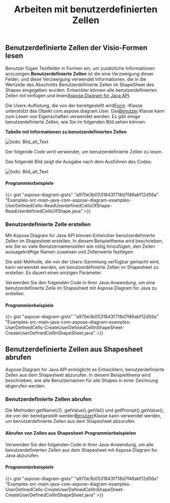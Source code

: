 ﻿---
title: Arbeiten mit benutzerdefinierten Zellen
type: docs
weight: 100
url: /de/java/working-with-user-defined-cells/
---
## **Benutzerdefinierte Zellen der Visio-Formen lesen**
 Benutzer fügen Textfelder in Formen ein, um zusätzliche Informationen anzuzeigen.**Benutzerdefinierte Zellen** ist die eine Verzweigung dieser Felder, und diese Verzweigung verwendet Informationen, die in die Wertzelle des Abschnitts Benutzerdefinierte Zellen im ShapeSheet des Shapes eingegeben wurden. Entwickler können alle benutzerdefinierten Zellen mit einfügen und lesen[Aspose.Diagram for Java API](https://products.aspose.com/diagram/java/).

 Die Users-Auflistung, die von der bereitgestellt wird[Form](https://reference.aspose.com/diagram/java/com.aspose.diagram/Shape) -Klasse unterstützt das Objekt com.aspose.diagram.User. Das[Benutzer](https://reference.aspose.com/diagram/java/com.aspose.diagram/User) Klasse kann zum Lesen von Eigenschaften verwendet werden. Es gibt einige benutzerdefinierte Zellen, wie Sie im folgenden Bild sehen können:

**Tabelle mit Informationen zu benutzerdefinierten Zellen** 

![todo: Bild_alt_Text](working-with-user-defined-cells_1.png)

Der folgende Code wird verwendet, um benutzerdefinierte Zellen zu lesen.

Das folgende Bild zeigt die Ausgabe nach dem Ausführen des Codes:

![todo: Bild_alt_Text](working-with-user-defined-cells_2.png)
#### **Programmierbeispiele**
{{< gist "aspose-diagram-gists" "a970e3b0531843f718d7f46abf12d56a" "Examples-src-main-java-com-aspose-diagram-examples-UserDefinedCells-ReadUserdefinedCellsOfShape-ReadUserdefinedCellsOfShape.java" >}}
### **Benutzerdefinierte Zelle erstellen**
Mit Aspose.Diagram for Java API können Entwickler benutzerdefinierte Zellen im Shapesheet erstellen. In diesem Beispielthema wird beschrieben, wie Sie so viele Benutzernamenzeilen wie nötig hinzufügen, den Zeilen aussagekräftige Namen zuweisen und Zellenwerte festlegen.

Die add-Methode, die von der Users-Sammlung verfügbar gemacht wird, kann verwendet werden, um benutzerdefinierte Zellen im Shapesheet zu erstellen. Es dauert einen einzigen Parameter.

Verwenden Sie den folgenden Code in Ihrer Java-Anwendung, um eine benutzerdefinierte Zelle im Shapesheet mit Aspose.Diagram for Java zu erstellen.
#### **Programmierbeispiele**
{{< gist "aspose-diagram-gists" "a970e3b0531843f718d7f46abf12d56a" "Examples-src-main-java-com-aspose-diagram-examples-UserDefinedCells-CreateUserDefinedCellInShapeSheet-CreateUserDefinedCellInShapeSheet.java" >}}
## **Benutzerdefinierte Zellen aus Shapesheet abrufen**
Aspose.Diagram for Java API ermöglicht es Entwicklern, benutzerdefinierte Zellen aus dem Shapesheet abzurufen. In diesem Beispielthema wird beschrieben, wie alle Benutzernamen für alle Shapes in einer Zeichnung abgerufen werden.
### **Benutzerdefinierte Zellen abrufen**
 Die Methoden getNameU(), getValue().getVal() und getPrompt().getValue(), die von der bereitgestellt werden[Benutzer](https://reference.aspose.com/diagram/java/com.aspose.diagram/User)Klasse kann verwendet werden, um benutzerdefinierte Zellen aus dem Shapesheet abzurufen.
#### **Abrufen von Zellen aus Shapesheet-Programmierbeispielen**
Verwenden Sie den folgenden Code in Ihrer Java-Anwendung, um alle benutzerdefinierten Zellen aus dem Shapesheet mit Aspose.Diagram for Java abzurufen.
#### **Programmierbeispiele**
{{< gist "aspose-diagram-gists" "a970e3b0531843f718d7f46abf12d56a" "Examples-src-main-java-com-aspose-diagram-examples-UserDefinedCells-CreateUserDefinedCellInShapeSheet-CreateUserDefinedCellInShapeSheet.java" >}}
